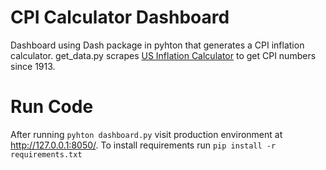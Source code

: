 # CPI Calculator Dashboard

Dashboard using Dash package in pyhton that generates a CPI inflation calculator. get_data.py scrapes [US Inflation Calculator](https://www.usinflationcalculator.com/inflation/consumer-price-index-and-annual-percent-changes-from-1913-to-2008/)
to get CPI numbers since 1913.
# Run Code
After running ```pyhton dashboard.py``` visit production environment at http://127.0.0.1:8050/.
To install requirements run ```pip install -r requirements.txt```

